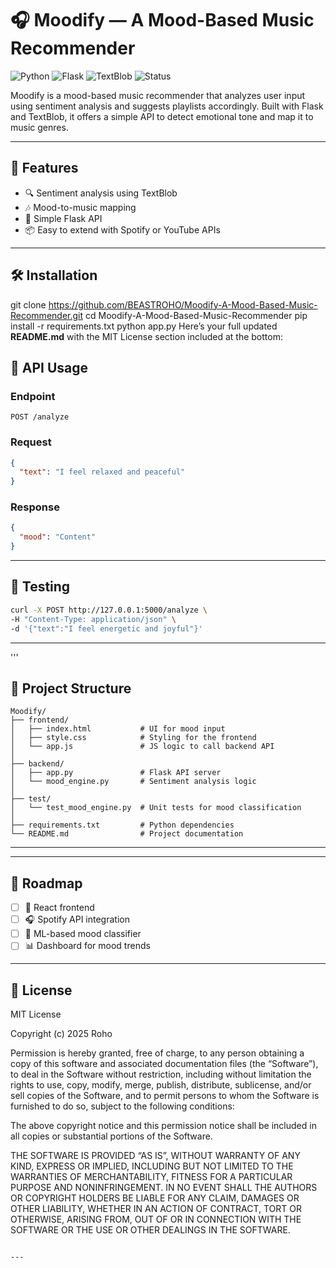 # 🎧 Moodify — A Mood-Based Music Recommender

![Python](https://img.shields.io/badge/Python-3.10-blue)
![Flask](https://img.shields.io/badge/Flask-2.3-lightgrey)
![TextBlob](https://img.shields.io/badge/TextBlob-Sentiment-yellowgreen)
![Status](https://img.shields.io/badge/Project-Active-brightgreen)

Moodify is a mood-based music recommender that analyzes user input using sentiment analysis and suggests playlists accordingly. Built with Flask and TextBlob, it offers a simple API to detect emotional tone and map it to music genres.

---

## 🚀 Features

- 🔍 Sentiment analysis using TextBlob
- 🎶 Mood-to-music mapping
- 🧠 Simple Flask API
- 📦 Easy to extend with Spotify or YouTube APIs

---

## 🛠️ Installation


git clone https://github.com/BEASTROHO/Moodify-A-Mood-Based-Music-Recommender.git
cd Moodify-A-Mood-Based-Music-Recommender
pip install -r requirements.txt
python app.py
Here’s your full updated **README.md** with the MIT License section included at the bottom:





## 📡 API Usage

### Endpoint

```
POST /analyze
```

### Request

```json
{
  "text": "I feel relaxed and peaceful"
}
```

### Response

```json
{
  "mood": "Content"
}
```

---

## 🧪 Testing

```bash
curl -X POST http://127.0.0.1:5000/analyze \
-H "Content-Type: application/json" \
-d '{"text":"I feel energetic and joyful"}'
```

---
'''
## 📁 Project Structure
```
Moodify/
├── frontend/
│   ├── index.html           # UI for mood input
│   ├── style.css            # Styling for the frontend
│   └── app.js               # JS logic to call backend API
│
├── backend/
│   ├── app.py               # Flask API server
│   └── mood_engine.py       # Sentiment analysis logic
│
├── test/
│   └── test_mood_engine.py  # Unit tests for mood classification
│
├── requirements.txt         # Python dependencies
└── README.md                # Project documentation
```
---


---

## 🧭 Roadmap

- [ ] 🎨 React frontend
- [ ] 🎧 Spotify API integration
- [ ] 🧠 ML-based mood classifier
- [ ] 📊 Dashboard for mood trends

---

## 📄 License

MIT License

Copyright (c) 2025 Roho

Permission is hereby granted, free of charge, to any person obtaining a copy
of this software and associated documentation files (the “Software”), to deal
in the Software without restriction, including without limitation the rights
to use, copy, modify, merge, publish, distribute, sublicense, and/or sell
copies of the Software, and to permit persons to whom the Software is
furnished to do so, subject to the following conditions:

The above copyright notice and this permission notice shall be included in
all copies or substantial portions of the Software.

THE SOFTWARE IS PROVIDED “AS IS”, WITHOUT WARRANTY OF ANY KIND, EXPRESS OR
IMPLIED, INCLUDING BUT NOT LIMITED TO THE WARRANTIES OF MERCHANTABILITY,
FITNESS FOR A PARTICULAR PURPOSE AND NONINFRINGEMENT. IN NO EVENT SHALL THE
AUTHORS OR COPYRIGHT HOLDERS BE LIABLE FOR ANY CLAIM, DAMAGES OR OTHER
LIABILITY, WHETHER IN AN ACTION OF CONTRACT, TORT OR OTHERWISE, ARISING FROM,
OUT OF OR IN CONNECTION WITH THE SOFTWARE OR THE USE OR OTHER DEALINGS IN
THE SOFTWARE.
```

---


